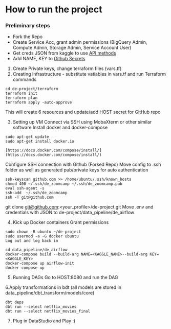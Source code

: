 # How to run the project

### Preliminary steps
* Fork the Repo  
* Create Service Acc, grant admin permissions (BigQuery Admin, Compute Admin, Storage Admin, Service Account User)  
* Get creds JSON from kaggle to use [API methods]((https://www.kaggle.com/docs/api))  
* Add NAME, KEY to [Github Secrets](https://docs.github.com/en/actions/security-guides/encrypted-secrets)  

1. Create Private keys, change terraform files (vars.tf)
2. Creating Infrastructure - substitute vatiables in vars.tf and run Terraform commands
```
cd de-project/terraform
terraform init
terraform plan
terraform apply -auto-approve
```
This will create 6 resources and update/add HOST secret for GitHub repo  

3. Setting up VM
Connect via SSH using MobaXterm or other similar software
Install docker and docker-compose
```
sudo apt-get update
sudo apt-get install docker.io

[https://docs.docker.com/compose/install/](https://docs.docker.com/compose/install/)
```

Configure SSH connection with Github (Forked Repo)
Move config to .ssh folder as well as generated pub/private keys for auto authentication
```
ssh-keyscan github.com >> /home/ubuntu/.ssh/known_hosts
chmod 400 ~/.ssh/de_zoomcamp ~/.ssh/de_zoomcamp.pub
eval ssh-agent -s
ssh-add  ~/.ssh/de_zoomcamp
ssh -T git@github.com
```

git clone [git@github.com](mailto:git@github.com):<your_profile>/de-project.git
Move .env and credentials with JSON to de-project/data_pipeline/de_airflow

4. Kick up Docker containers
Grant permissions
```
sudo chown -R ubuntu ~/de-project
sudo usermod -a -G docker ubuntu
Log out and log back in
```
```
cd data_pipeline/de_airflow
docker-compose build --build-arg NAME=<KAGGLE_NAME>--build-arg KEY=<KAGGLE_KEY>
docker-compose up airflow-init
docker-compose up
```
5. Running DAGs
Go to HOST:8080 and run the DAG

6.Apply transformations in bdt (all models are stored in data_pipeline/dbt_transform/models/core)
```
dbt deps
dbt run --select netflix_movies
dbt run --select netflix_movies_final
```

7. Plug in DataStudio and Play :)






